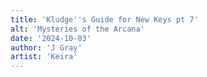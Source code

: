 ```yaml
---
title: 'Kludge''s Guide for New Keys pt 7'
alt: 'Mysteries of the Arcana'
date: '2024-10-03'
author: 'J Gray'
artist: 'Keira'
---
```

